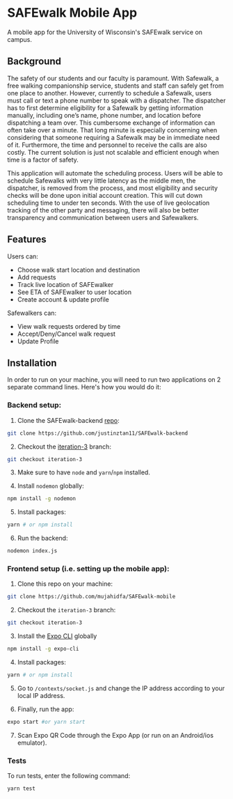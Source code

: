 # SAFEwalk Mobile App

A mobile app for the University of Wisconsin's SAFEwalk service on campus.

## Background
The safety of our students and our faculty is paramount. With Safewalk, a free walking companionship service, students and staff can safely get from one place to another. However, currently to schedule a Safewalk, users must call or text a phone number to speak with a dispatcher. The dispatcher has to first determine eligibility for a Safewalk by getting information manually, including one’s name, phone number, and location before dispatching a team over. This cumbersome exchange of information can often take over a minute. That long minute is especially concerning when considering that someone requiring a Safewalk may be in immediate need of it. Furthermore, the time and personnel to receive the calls are also costly. The current solution is just not scalable and efficient enough when time is a factor of safety.

This application will automate the scheduling process. Users will be able to schedule Safewalks with very little latency as the middle men, the dispatcher, is removed from the process, and most eligibility and security checks will be done upon initial account creation. This will cut down scheduling time to under ten seconds. With the use of live geolocation tracking of the other party and messaging, there will also be better transparency and communication between users and Safewalkers. 

## Features
Users can:
- Choose walk start location and  destination
- Add requests
- Track live location of SAFEwalker
- See ETA of SAFEwalker to user location
- Create account & update profile 

Safewalkers can:
- View walk requests ordered by time
- Accept/Deny/Cancel walk request
- Update Profile

## Installation

In order to run on your machine, you will need to run two applications on 2 separate command lines. Here's how you would do it:

### Backend setup:

1. Clone the SAFEwalk-backend [repo](https://github.com/justinztan11/SAFEwalk-backend):

```sh
git clone https://github.com/justinztan11/SAFEwalk-backend
```

2. Checkout the [iteration-3](https://github.com/justinztan11/SAFEwalk-backend/tree/iteration-3) branch:

```sh
git checkout iteration-3
```

3. Make sure to have `node` and `yarn`/`npm` installed.

4. Install `nodemon` globally:

```sh
npm install -g nodemon
```

5. Install packages:

```sh
yarn # or npm install
```

6. Run the backend:

```sh
nodemon index.js
```

### Frontend setup (i.e. setting up the mobile app):

1. Clone this repo on your machine:

```sh
git clone https://github.com/mujahidfa/SAFEwalk-mobile
```

2. Checkout the `iteration-3` branch:

```sh
git checkout iteration-3
```

3. Install the [Expo CLI](https://docs.expo.io/workflow/expo-cli/) globally

```sh
npm install -g expo-cli
```

4. Install packages:

```sh
yarn # or npm install
```

5. Go to `/contexts/socket.js` and change the IP address according to your local IP address.

6. Finally, run the app:

```sh
expo start #or yarn start
```

7. Scan Expo QR Code through the Expo App (or run on an Android/ios emulator).

### Tests

To run tests, enter the following command:

```sh
yarn test
```
